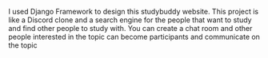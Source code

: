 I used Django Framework to design this studybuddy website.
This project is like a Discord clone and a search engine for the people that want to study and find other people to study with.
You can create a chat room and other people interested in the topic can become participants and communicate on the topic
